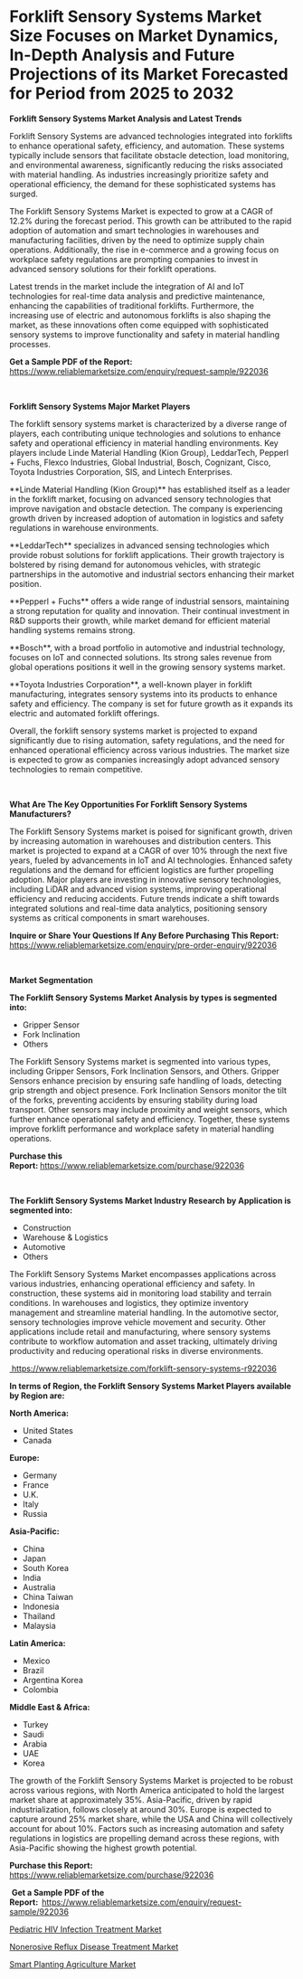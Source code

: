 <p><h1>Forklift Sensory Systems Market Size Focuses on Market Dynamics, In-Depth Analysis and Future Projections of its Market Forecasted for Period from 2025 to 2032</h1></p><p><strong>Forklift Sensory Systems Market Analysis and Latest Trends</strong></p>
<p><p>Forklift Sensory Systems are advanced technologies integrated into forklifts to enhance operational safety, efficiency, and automation. These systems typically include sensors that facilitate obstacle detection, load monitoring, and environmental awareness, significantly reducing the risks associated with material handling. As industries increasingly prioritize safety and operational efficiency, the demand for these sophisticated systems has surged.</p><p>The Forklift Sensory Systems Market is expected to grow at a CAGR of 12.2% during the forecast period. This growth can be attributed to the rapid adoption of automation and smart technologies in warehouses and manufacturing facilities, driven by the need to optimize supply chain operations. Additionally, the rise in e-commerce and a growing focus on workplace safety regulations are prompting companies to invest in advanced sensory solutions for their forklift operations.</p><p>Latest trends in the market include the integration of AI and IoT technologies for real-time data analysis and predictive maintenance, enhancing the capabilities of traditional forklifts. Furthermore, the increasing use of electric and autonomous forklifts is also shaping the market, as these innovations often come equipped with sophisticated sensory systems to improve functionality and safety in material handling processes.</p></p>
<p><strong>Get a Sample PDF of the Report:&nbsp;</strong> <a href="https://www.reliablemarketsize.com/enquiry/request-sample/922036?utm_campaign=1898&utm_medium=2&utm_source=Github&utm_content=ia&utm_term=07032025&utm_id=forklift-sensory-systems">https://www.reliablemarketsize.com/enquiry/request-sample/922036</a></p>
<p>&nbsp;</p>
<p><strong>Forklift Sensory Systems Major Market Players</strong></p>
<p><p>The forklift sensory systems market is characterized by a diverse range of players, each contributing unique technologies and solutions to enhance safety and operational efficiency in material handling environments. Key players include Linde Material Handling (Kion Group), LeddarTech, Pepperl + Fuchs, Flexco Industries, Global Industrial, Bosch, Cognizant, Cisco, Toyota Industries Corporation, SIS, and Lintech Enterprises.</p><p>**Linde Material Handling (Kion Group)** has established itself as a leader in the forklift market, focusing on advanced sensory technologies that improve navigation and obstacle detection. The company is experiencing growth driven by increased adoption of automation in logistics and safety regulations in warehouse environments.</p><p>**LeddarTech** specializes in advanced sensing technologies which provide robust solutions for forklift applications. Their growth trajectory is bolstered by rising demand for autonomous vehicles, with strategic partnerships in the automotive and industrial sectors enhancing their market position.</p><p>**Pepperl + Fuchs** offers a wide range of industrial sensors, maintaining a strong reputation for quality and innovation. Their continual investment in R&D supports their growth, while market demand for efficient material handling systems remains strong.</p><p>**Bosch**, with a broad portfolio in automotive and industrial technology, focuses on IoT and connected solutions. Its strong sales revenue from global operations positions it well in the growing sensory systems market.</p><p>**Toyota Industries Corporation**, a well-known player in forklift manufacturing, integrates sensory systems into its products to enhance safety and efficiency. The company is set for future growth as it expands its electric and automated forklift offerings.</p><p>Overall, the forklift sensory systems market is projected to expand significantly due to rising automation, safety regulations, and the need for enhanced operational efficiency across various industries. The market size is expected to grow as companies increasingly adopt advanced sensory technologies to remain competitive.</p></p>
<p>&nbsp;</p>
<p><strong>What Are The Key Opportunities For Forklift Sensory Systems Manufacturers?</strong></p>
<p><p>The Forklift Sensory Systems market is poised for significant growth, driven by increasing automation in warehouses and distribution centers. This market is projected to expand at a CAGR of over 10% through the next five years, fueled by advancements in IoT and AI technologies. Enhanced safety regulations and the demand for efficient logistics are further propelling adoption. Major players are investing in innovative sensory technologies, including LiDAR and advanced vision systems, improving operational efficiency and reducing accidents. Future trends indicate a shift towards integrated solutions and real-time data analytics, positioning sensory systems as critical components in smart warehouses.</p></p>
<p><strong>Inquire or Share Your Questions If Any Before Purchasing This Report:</strong> <a href="https://www.reliablemarketsize.com/enquiry/pre-order-enquiry/922036?utm_campaign=1898&utm_medium=2&utm_source=Github&utm_content=ia&utm_term=07032025&utm_id=forklift-sensory-systems">https://www.reliablemarketsize.com/enquiry/pre-order-enquiry/922036</a></p>
<p>&nbsp;</p>
<p><strong>Market Segmentation</strong></p>
<p><strong>The Forklift Sensory Systems Market Analysis by types is segmented into:</strong></p>
<p><ul><li>Gripper Sensor</li><li>Fork Inclination</li><li>Others</li></ul></p>
<p><p>The Forklift Sensory Systems market is segmented into various types, including Gripper Sensors, Fork Inclination Sensors, and Others. Gripper Sensors enhance precision by ensuring safe handling of loads, detecting grip strength and object presence. Fork Inclination Sensors monitor the tilt of the forks, preventing accidents by ensuring stability during load transport. Other sensors may include proximity and weight sensors, which further enhance operational safety and efficiency. Together, these systems improve forklift performance and workplace safety in material handling operations.</p></p>
<p><strong>Purchase this Report:&nbsp;</strong><a href="https://www.reliablemarketsize.com/purchase/922036?utm_campaign=1898&utm_medium=2&utm_source=Github&utm_content=ia&utm_term=07032025&utm_id=forklift-sensory-systems">https://www.reliablemarketsize.com/purchase/922036</a></p>
<p>&nbsp;</p>
<p><strong>The Forklift Sensory Systems Market Industry Research by Application is segmented into:</strong></p>
<p><ul><li>Construction</li><li>Warehouse & Logistics</li><li>Automotive</li><li>Others</li></ul></p>
<p><p>The Forklift Sensory Systems Market encompasses applications across various industries, enhancing operational efficiency and safety. In construction, these systems aid in monitoring load stability and terrain conditions. In warehouses and logistics, they optimize inventory management and streamline material handling. In the automotive sector, sensory technologies improve vehicle movement and security. Other applications include retail and manufacturing, where sensory systems contribute to workflow automation and asset tracking, ultimately driving productivity and reducing operational risks in diverse environments.</p></p>
<p><a href="https://www.reliablemarketsize.com/forklift-sensory-systems-r922036?utm_campaign=1898&utm_medium=2&utm_source=Github&utm_content=ia&utm_term=07032025&utm_id=forklift-sensory-systems">&nbsp;https://www.reliablemarketsize.com/forklift-sensory-systems-r922036</a></p>
<p><strong>In terms of Region, the Forklift Sensory Systems Market Players available by Region are:</strong></p>
<p>
    <p> <strong> North America: </strong>
        <ul>
            <li>United States</li>
            <li>Canada</li>
        </ul>
        </p> 
    <p> <strong> Europe: </strong>
        <ul>
            <li>Germany</li>
            <li>France</li>
            <li>U.K.</li>
            <li>Italy</li>
            <li>Russia</li>
        </ul>
        </p> 
    <p> <strong> Asia-Pacific: </strong>
        <ul>
            <li>China</li>
            <li>Japan</li>
            <li>South Korea</li>
            <li>India</li>
            <li>Australia</li>
            <li>China Taiwan</li>
            <li>Indonesia</li>
            <li>Thailand</li>
            <li>Malaysia</li>
        </ul>
        </p> 
    <p> <strong> Latin America: </strong>
        <ul>
            <li>Mexico</li>
            <li>Brazil</li>
            <li>Argentina Korea</li>
            <li>Colombia</li>
        </ul>
        </p> 
    <p> <strong> Middle East & Africa: </strong>
        <ul>
            <li>Turkey</li>
            <li>Saudi</li>
            <li>Arabia</li>
            <li>UAE</li>
            <li>Korea</li>
        </ul>
    </p>
    </p>
<p><p>The growth of the Forklift Sensory Systems Market is projected to be robust across various regions, with North America anticipated to hold the largest market share at approximately 35%. Asia-Pacific, driven by rapid industrialization, follows closely at around 30%. Europe is expected to capture around 25% market share, while the USA and China will collectively account for about 10%. Factors such as increasing automation and safety regulations in logistics are propelling demand across these regions, with Asia-Pacific showing the highest growth potential.</p></p>
<p><strong>Purchase this Report: </strong><a href="https://www.reliablemarketsize.com/purchase/922036?utm_campaign=1898&utm_medium=2&utm_source=Github&utm_content=ia&utm_term=07032025&utm_id=forklift-sensory-systems">https://www.reliablemarketsize.com/purchase/922036</a></p>
<p>&nbsp;<strong>Get a Sample PDF of the Report:&nbsp;&nbsp;</strong><a href="https://www.reliablemarketsize.com/enquiry/request-sample/922036?utm_campaign=1898&utm_medium=2&utm_source=Github&utm_content=ia&utm_term=07032025&utm_id=forklift-sensory-systems">https://www.reliablemarketsize.com/enquiry/request-sample/922036</a></p>
<p><strong></strong></p>
<p><p><a href="https://github.com/Chiragrp22/Market-Research-Report-List-7/blob/main/pediatric-hiv-infection-treatment-market.md?utm_campaign=1898&utm_medium=2&utm_source=Github&utm_content=ia&utm_term=07032025&utm_id=forklift-sensory-systems">Pediatric HIV Infection Treatment Market</a></p><p><a href="https://github.com/nikkoureta1y/Market-Research-Report-List-1/blob/main/nonerosive-reflux-disease-treatment-market.md?utm_campaign=1898&utm_medium=2&utm_source=Github&utm_content=ia&utm_term=07032025&utm_id=forklift-sensory-systems">Nonerosive Reflux Disease Treatment Market</a></p><p><a href="https://github.com/stvnpukaj10/Market-Research-Report-List-1/blob/main/smart-planting-agriculture-market.md?utm_campaign=1898&utm_medium=2&utm_source=Github&utm_content=ia&utm_term=07032025&utm_id=forklift-sensory-systems">Smart Planting Agriculture Market</a></p></p>